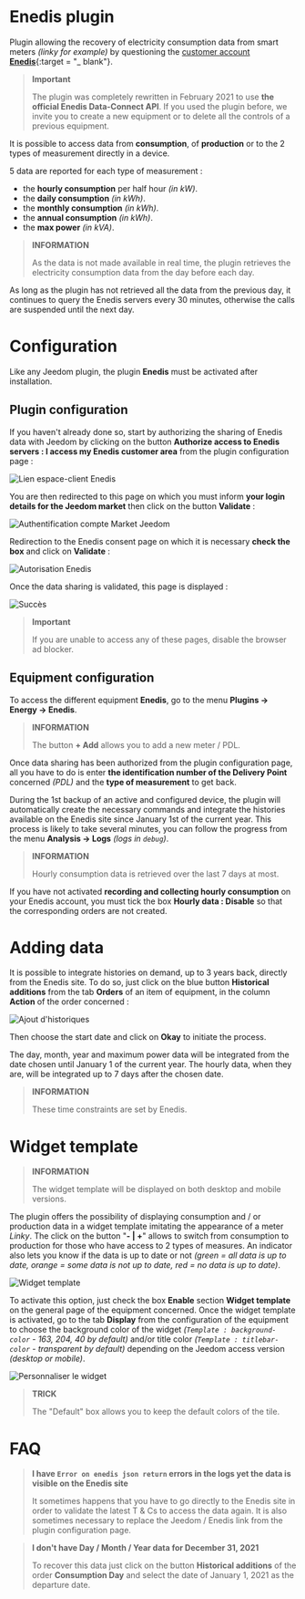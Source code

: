 # Enedis plugin

Plugin allowing the recovery of electricity consumption data from smart meters *(linky for example)* by questioning the [customer account **Enedis**](https://mon-compte.enedis.fr/auth/XUI/#login/&realm=/enedis&forward=true){:target = "\_ blank"}.

>**Important**
>
>The plugin was completely rewritten in February 2021 to use **the official Enedis Data-Connect API**. If you used the plugin before, we invite you to create a new equipment or to delete all the controls of a previous equipment.

It is possible to access data from **consumption**, of **production** or to the 2 types of measurement directly in a device.

5 data are reported for each type of measurement :
- the **hourly consumption** per half hour *(in kW)*.
- the **daily consumption** *(in kWh)*.
- the **monthly consumption** *(in kWh)*.
- the **annual consumption** *(in kWh)*.
- the **max power** *(in kVA)*.

>**INFORMATION**
>
>As the data is not made available in real time, the plugin retrieves the electricity consumption data from the day before each day.

As long as the plugin has not retrieved all the data from the previous day, it continues to query the Enedis servers every 30 minutes, otherwise the calls are suspended until the next day.

# Configuration

Like any Jeedom plugin, the plugin **Enedis** must be activated after installation.

## Plugin configuration

If you haven't already done so, start by authorizing the sharing of Enedis data with Jeedom by clicking on the button **Authorize access to Enedis servers : I access my Enedis customer area** from the plugin configuration page :

![Lien espace-client Enedis](../images/link_enedis.png)

You are then redirected to this page on which you must inform **your login details for the Jeedom market** then click on the button **Validate** :

![Authentification compte Market Jeedom](../images/Auth_Jeedom.png)

Redirection to the Enedis consent page on which it is necessary **check the box** and click on **Validate** :

![Autorisation Enedis](../images/Auth_Enedis.png)

Once the data sharing is validated, this page is displayed :

![Succès](../images/Auth_Enedis_success.png)

>**Important**
>
>If you are unable to access any of these pages, disable the browser ad blocker.

## Equipment configuration

To access the different equipment **Enedis**, go to the menu **Plugins → Energy → Enedis**.

>**INFORMATION**
>
>The button **+ Add** allows you to add a new meter / PDL.

Once data sharing has been authorized from the plugin configuration page, all you have to do is enter **the identification number of the Delivery Point** concerned *(PDL)* and the **type of measurement** to get back.

During the 1st backup of an active and configured device, the plugin will automatically create the necessary commands and integrate the histories available on the Enedis site since January 1st of the current year. This process is likely to take several minutes, you can follow the progress from the menu **Analysis → Logs** *(logs in ``debug``)*.

>**INFORMATION**
>
>Hourly consumption data is retrieved over the last 7 days at most.

If you have not activated **recording and collecting hourly consumption** on your Enedis account, you must tick the box **Hourly data : Disable** so that the corresponding orders are not created.

# Adding data

It is possible to integrate histories on demand, up to 3 years back, directly from the Enedis site. To do so, just click on the blue button **Historical additions** from the tab **Orders** of an item of equipment, in the column **Action** of the order concerned :

![Ajout d'historiques](../images/enedis_addHistory.png)

Then choose the start date and click on **Okay** to initiate the process.

The day, month, year and maximum power data will be integrated from the date chosen until January 1 of the current year. The hourly data, when they are, will be integrated up to 7 days after the chosen date.

>**INFORMATION**
>
>These time constraints are set by Enedis.

# Widget template

>**INFORMATION**
>
>The widget template will be displayed on both desktop and mobile versions.

The plugin offers the possibility of displaying consumption and / or production data in a widget template imitating the appearance of a meter *Linky*. The click on the button "**- \| +**" allows to switch from consumption to production for those who have access to 2 types of measures. An indicator also lets you know if the data is up to date or not *(green = all data is up to date, orange = some data is not up to date, red = no data is up to date)*.

![Widget template](../images/enedis_screenshot1.png)

To activate this option, just check the box **Enable** section **Widget template** on the general page of the equipment concerned. Once the widget template is activated, go to the tab **Display** from the configuration of the equipment to choose the background color of the widget *(`Template : background-color` - 163, 204, 40 by default)* and/or title color *(`Template : titlebar-color` - transparent by default)* depending on the Jeedom access version *(desktop or mobile)*.

![Personnaliser le widget](../images/enedis_customizeWidget.png)

>**TRICK**
>
>The "Default" box allows you to keep the default colors of the tile.

# FAQ

>**I have `Error on enedis json return` errors in the logs yet the data is visible on the Enedis site**
>
>It sometimes happens that you have to go directly to the Enedis site in order to validate the latest T & Cs to access the data again. It is also sometimes necessary to replace the Jeedom / Enedis link from the plugin configuration page.

>**I don't have Day / Month / Year data for December 31, 2021**
>
>To recover this data just click on the button **Historical additions** of the order **Consumption Day** and select the date of January 1, 2021 as the departure date.
